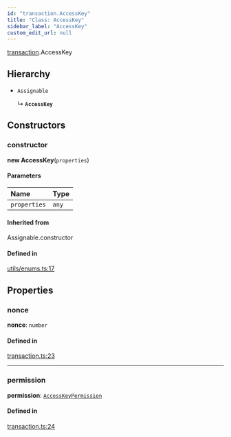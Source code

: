```yaml
---
id: "transaction.AccessKey"
title: "Class: AccessKey"
sidebar_label: "AccessKey"
custom_edit_url: null
---
```


[transaction](../modules/transaction.md).AccessKey

## Hierarchy

- `Assignable`

  ↳ **`AccessKey`**

## Constructors

### constructor

**new AccessKey**(`properties`)

#### Parameters

| Name | Type |
| :------ | :------ |
| `properties` | `any` |

#### Inherited from

Assignable.constructor

#### Defined in

[utils/enums.ts:17](https://github.com/maxhr/near--near-api-js/blob/a0c9a104/packages/near-api-js/src/utils/enums.ts#L17)

## Properties

### nonce

 **nonce**: `number`

#### Defined in

[transaction.ts:23](https://github.com/maxhr/near--near-api-js/blob/a0c9a104/packages/near-api-js/src/transaction.ts#L23)

___

### permission

 **permission**: [`AccessKeyPermission`](transaction.AccessKeyPermission.md)

#### Defined in

[transaction.ts:24](https://github.com/maxhr/near--near-api-js/blob/a0c9a104/packages/near-api-js/src/transaction.ts#L24)
